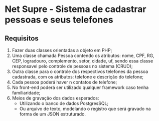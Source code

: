 # Net Supre - Sistema de cadastrar pessoas e seus telefones 

## Requisitos

1. Fazer duas classes orientadas a objeto em PHP;
2. Uma classe chamada Pessoa contendo os atributos: nome, CPF, RG, CEP, logradouro, complemento, setor, cidade, uf, 
 sendo essa classe responsavel pelo controle de pessoas no sistema (CRUD);
3. Outra classe para o controle dos respectivos telefones da pessoa cadastrada, com os atributos: telefone e descrição do telefone;
4. Cada pessoa poderá haver n contatos de telefone;
5. No front-end poderá ser utilizado qualquer framework caso tenha familiaridade;
6. Meios de gravação dos dados esperados:
    - Utilizando o banco de dados PostgresSQL;
    - Ou arquivo de texto, modelando o registro que será gravado na forma de um JSON estruturado.